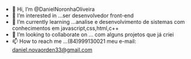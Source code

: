 - 👋 Hi, I’m @DanielNoronhaOliveira
- 👀 I’m interested in ...ser desenvolvedor front-end 
- 🌱 I’m currently learning ...analise e desenvolvimento de sistemas com conhecimentos em javascript,css,html,c++
- 💞️ I’m looking to collaborate on ... com alguns projetos que já criei 
- 📫 How to reach me ...(84)999130021 meu e-mail: daniel.novaorden33@gmail.com 

<!---
DanielNoronhaOliveira/DanielNoronhaOliveira is a ✨ special ✨ repository because its `README.md` (this file) appears on your GitHub profile.
You can click the Preview link to take a look at your changes.
--->
